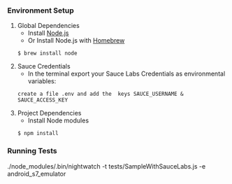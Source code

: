 ### Environment Setup

1. Global Dependencies
    * Install [Node.js](https://nodejs.org/en/)
    * Or Install Node.js with [Homebrew](http://brew.sh/)
    ```
    $ brew install node
    ```
2. Sauce Credentials
    * In the terminal export your Sauce Labs Credentials as environmental variables:
    ```
    create a file .env and add the  keys SAUCE_USERNAME & SAUCE_ACCESS_KEY
    ```
3. Project Dependencies
	* Install Node modules
	```
	$ npm install
	```

### Running Tests

./node_modules/.bin/nightwatch -t tests/SampleWithSauceLabs.js -e android_s7_emulator

